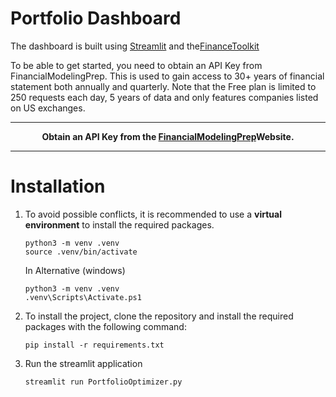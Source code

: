 # Portfolio Dashboard
The dashboard is built using <a href="https://streamlit.io/" target="_blank">Streamlit</a> and the<a href="https://github.com/JerBouma/FinanceToolkit" target="_blank">FinanceToolkit</a>

To be able to get started, you need to obtain an API Key from FinancialModelingPrep. This is used to gain access to 30+ years of financial statement both annually and quarterly. Note that the Free plan is limited to 250 requests each day, 5 years of data and only features companies listed on US exchanges.
___ 

<b><div align="center">Obtain an API Key from the <a href="https://site.financialmodelingprep.com/" target="_blank">FinancialModelingPrep</a>Website.</div></b>
___

# Installation

1. To avoid possible conflicts, it is recommended to use a **virtual environment** to install the required packages. 
    ```
    python3 -m venv .venv
    source .venv/bin/activate
    ``` 
    In Alternative (windows)
    ```
    python3 -m venv .venv
    .venv\Scripts\Activate.ps1
    ```
2. To install the project, clone the repository and install the required packages with the following command:
    ```
    pip install -r requirements.txt
    ```
3. Run the streamlit application
    ```
    streamlit run PortfolioOptimizer.py
    ```